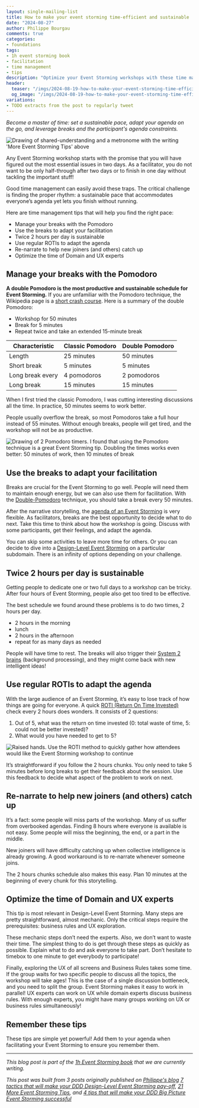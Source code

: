 ```yaml
---
layout: single-mailing-list
title: How to make your event storming time-efficient and sustainable
date: "2024-08-27"
author: Philippe Bourgau
comments: true
categories:
- foundations
tags:
- 1h event storming book
- facilitation
- time management
- tips
description: "Optimize your Event Storming workshops with these time management tips: Use the Double Pomodoro technique for focused sessions, take breaks to adjust facilitation, adopt a twice 2-hour daily schedule, gather regular ROTI feedback, re-narrate for new joiners, and optimize experts' time."
header:
  teaser: "/imgs/2024-08-19-how-to-make-your-event-storming-time-efficient-and-sustainable/more-event-storming-tips-understanding-rhythm-teaser.jpeg"
  og_image: "/imgs/2024-08-19-how-to-make-your-event-storming-time-efficient-and-sustainable/more-event-storming-tips-understanding-rhythm-og.jpeg"
variations:
- TODO extracts from the post to regularly tweet
---
```

_Become a master of time: set a sustainable pace, adapt your agenda on the go, and leverage breaks and the participant's agenda constraints._

![Drawing of shared-understanding and a metronome with the writing 'More Event Storming Tips' above]({{site.url}}{{site.baseurl}}/imgs/2024-08-19-how-to-make-your-event-storming-time-efficient-and-sustainable/more-event-storming-tips-understanding-rhythm.jpg)

Any Event Storming workshop starts with the promise that you will have figured out the most essential issues in two days. As a facilitator, you do not want to be only half-through after two days or to finish in one day without tackling the important stuff!

Good time management can easily avoid these traps. The critical challenge is finding the proper rhythm: a sustainable pace that accommodates everyone’s agenda yet lets you finish without running.

Here are time management tips that will help you find the right pace:

- Manage your breaks with the Pomodoro
- Use the breaks to adapt your facilitation
- Twice 2 hours per day is sustainable
- Use regular ROTIs to adapt the agenda
- Re-narrate to help new joiners (and others) catch up
- Optimize the time of Domain and UX experts

## Manage your breaks with the Pomodoro

**A double Pomodoro is the most productive and sustainable schedule for Event Storming.** If you are unfamiliar with the Pomodoro technique, the Wikipedia page is a [short crash course](https://en.wikipedia.org/wiki/Pomodoro_Technique). Here is a summary of the double Pomodoro:

- Workshop for 50 minutes
- Break for 5 minutes
- Repeat twice and take an extended 15-minute break

| **Characteristic** | **Classic Pomodoro** | **Double Pomodoro** |
| --- | --- | --- |
| Length | 25 minutes | 50 minutes |
| Short break | 5 minutes | 5 minutes |
| Long break every | 4 pomodoros | 2 pomodoros |
| Long break | 15 minutes | 15 minutes |

When I first tried the classic Pomodoro, I was cutting interesting discussions all the time. In practice, 50 minutes seems to work better.

People usually overflow the break, so most Pomodoros take a full hour instead of 55 minutes. Without enough breaks, people will get tired, and the workshop will not be as productive.

![Drawing of 2 Pomodoro timers. I found that using the Pomodoro technique is a great Event Storming tip. Doubling the times works even better: 50 minutes of work, then 10 minutes of break]({{site.url}}{{site.baseurl}}/imgs/2024-08-19-how-to-make-your-event-storming-time-efficient-and-sustainable/double-pomodoro.jpeg)

## Use the breaks to adapt your facilitation

Breaks are crucial for the Event Storming to go well. People will need them to maintain enough energy, but we can also use them for facilitation. With the [Double-Pomodoro]({{site.url}}{{site.baseurl}}/foundations/how-to-make-your-event-storming-time-efficient-and-sustainable/#manage-your-breaks-with-the-pomodoro) technique, you should take a break every 50 minutes.

After the narrative storytelling, the [agenda of an Event Storming]({{site.url}}{{site.baseurl}}/big%20picture/step-by-step-guide-to-run-your-big-picture-event-storming/) is very flexible. As facilitators, breaks are the best opportunity to decide what to do next. Take this time to think about how the workshop is going. Discuss with some participants, get their feelings, and adapt the agenda.

You can skip some activities to leave more time for others. Or you can decide to dive into a [Design-Level Event Storming]({{site.url}}{{site.baseurl}}/software%20design/why-should-you-run-a-design-level-event-storming/) on a particular subdomain. There is an infinity of options depending on your challenge.

## Twice 2 hours per day is sustainable

Getting people to dedicate one or two full days to a workshop can be tricky. After four hours of Event Storming, people also get too tired to be effective.

The best schedule we found around these problems is to do two times, 2 hours per day.

- 2 hours in the morning
- lunch
- 2 hours in the afternoon
- repeat for as many days as needed

People will have time to rest. The breaks will also trigger their [System 2 brains](https://en.wikipedia.org/wiki/Thinking,_Fast_and_Slow) (background processing), and they might come back with new intelligent ideas!

## Use regular ROTIs to adapt the agenda

With the large audience of an Event Storming, it’s easy to lose track of how things are going for everyone. A quick [ROTI (Return On Time Invested)](http://www.agile-ux.com/2009/01/09/return-on-time-invested-a-roti-for-your-meetings/) check every 2 hours does wonders. It consists of 2 questions:

1. Out of 5, what was the return on time invested (0: total waste of time, 5: could not be better invested)?
2. What would you have needed to get to 5?

![Raised hands. Use the ROTI method to quickly gather how attendees would like the Event Storming workshop to continue]({{site.url}}{{site.baseurl}}/imgs/2024-08-19-how-to-make-your-event-storming-time-efficient-and-sustainable/hand-vote.jpg)

It’s straightforward if you follow the 2 hours chunks. You only need to take 5 minutes before long breaks to get their feedback about the session. Use this feedback to decide what aspect of the problem to work on next.

## Re-narrate to help new joiners (and others) catch up

It’s a fact: some people will miss parts of the workshop. Many of us suffer from overbooked agendas. Finding 8 hours where everyone is available is not easy. Some people will miss the beginning, the end, or a part in the middle.

New joiners will have difficulty catching up when collective intelligence is already growing. A good workaround is to re-narrate whenever someone joins.

The 2 hours chunks schedule also makes this easy. Plan 10 minutes at the beginning of every chunk for this storytelling.

## Optimize the time of Domain and UX experts

This tip is most relevant in Design-Level Event Storming. Many steps are pretty straightforward, almost mechanic. Only the critical steps require the prerequisites: business rules and UX exploration.

These mechanic steps don’t need the experts. Also, we don’t want to waste their time. The simplest thing to do is get through these steps as quickly as possible. Explain what to do and ask everyone to take part. Don’t hesitate to timebox to one minute to get everybody to participate!

Finally, exploring the UX of all screens and Business Rules takes some time. If the group waits for two specific people to discuss all the topics, the workshop will take ages! This is the case of a single discussion bottleneck, and you need to split the group. Event Storming makes it easy to work in parallel! UX experts can work on UX while domain experts discuss business rules. With enough experts, you might have many groups working on UX or business rules simultaneously!

## Remember these tips

These tips are simple yet powerful! Add them to your agenda when facilitating your Event Storming to ensure you remember them.

----

_This blog post is part of the [1h Event Storming book]({{site.url}}{{site.baseurl}}/1h-event-storming-book/) that we are currently writing._

_This post was built from 3 posts originally published on [Philippe's blog](https://philippe.bourgau.net/) [7 tactics that will make your DDD Design-Level Event Storming pay-off](https://philippe.bourgau.net/7-tactics-that-will-make-your-ddd-design-level-event-storming-pay-off/), [21 More Event Storming Tips](https://philippe.bourgau.net/21-more-event-storming-tips-part-1-understanding-and-rhythm/), and [4 tips that will make your DDD Big Picture Event Storming successful](https://philippe.bourgau.net/4-tips-that-will-make-your-ddd-big-picture-event-storming-successful/)_